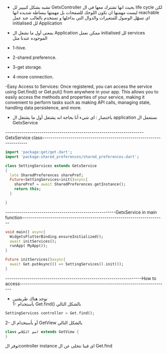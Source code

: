 - تشبه بشكل كبييير لل GetxController بحيث انها تشترك معها في ال life cycle لكن ليست مهمتها ان تكون اللوجك للصفحات بل مهمتها ببساطة شديده انها reachable اي تسهّل الوصول للمتغيرات والدوال التي بداخلها و تستخدم بالغالب عند عمل initialised لل Application 

- بمعنى أول ما نشغل ال Application ممكن نعمل initialised لل services الموجوده عندنا مثل
- 1-hive.
- 2-shared preference.
- 3-get storage.
- 4-more connection.


-Easy Access to Services: Once registered, you can access the service using Get.find() or Get.put() from anywhere in your app. This allows you to easily access the methods and properties of your service, making it convenient to perform tasks such as making API calls, managing state, handling data persistence, and more.
- باختصار : اي شيء أنا بحاجة انه يشتغل أول ما يشتغل ال application نستعمل ال GetxService 


---------------------------------------------------------------------GetxService class----------------------------------------------------------------------
```dart
import 'package:get/get.dart';
import 'package:shared_preferences/shared_preferences.dart';

class SettingServices extends GetxService
{
  late SharedPreferences sharePref;
  Future<SettingServices>init()async{
    sharePref = await SharedPreferences.getInstance();
    return this;
  }

}
```
-------------------------------------------------------GetxService in main function-----------------------------------------------------------------------
```dart
void main() async{
  WidgetsFlutterBinding.ensureInitialized();
  await initServices();
  runApp( MyApp());
}

Future initServices()async{
  await Get.putAsync(() => SettingServices().init());
}
```
--------------------------------------------------------------------How to access--------------------------------------------------------------------------
- توجد هناك طريقتين  
1- بأستخدام Get.find() بالشكل التالي
```dart
SettingServices controller = Get.find();
```
2- أو بأستخدام ال GetView بالشكل التالي
```dart
class اسم الكلاس extends GetView {
}
```
توفر الcontroller instance اي فينا نتخلى عن ال Get.find

